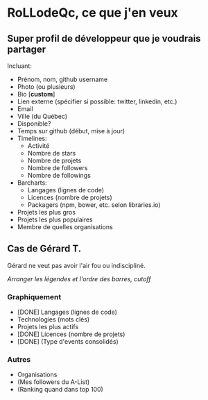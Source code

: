 # RoLLodeQc, ce que j'en veux

## Super profil de développeur que je voudrais partager
Incluant:

* Prénom, nom, github username
* Photo (ou plusieurs)
* Bio [**custom**]
* Lien externe (spécifier si possible: twitter, linkedin, etc.)
* Email
* Ville (du Québec)
* Disponible?
* Temps sur github (début, mise à jour)
* Timelines:
  * Activité
  * Nombre de stars
  * Nombre de projets
  * Nombre de followers
  * Nombre de followings
* Barcharts:
  * Langages (lignes de code)
  * Licences (nombre de projets)
  * Packagers (npm, bower, etc. selon libraries.io)
* Projets les plus gros
* Projets les plus populaires
* Membre de quelles organisations

## Cas de Gérard T.
Gérard ne veut pas avoir l'air fou ou indiscipliné.

*Arranger les légendes et l'ordre des barres, cutoff*

### Graphiquement
* [DONE] Langages (lignes de code)
* Technologies (mots clés)
* Projets les plus actifs
* [DONE] Licences (nombre de projets)
* [DONE] (Type d'events consolidés)

### Autres
* Organisations
* (Mes followers du A-List)
* (Ranking quand dans top 100)
